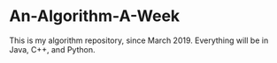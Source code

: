 # An-Algorithm-A-Week
This is my algorithm repository, since March 2019. Everything will be in Java, C++, and Python.
